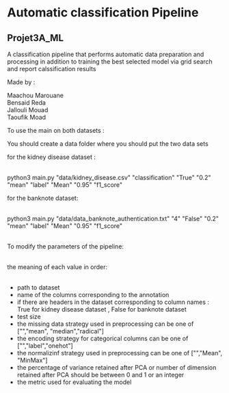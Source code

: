 # Automatic classification Pipeline
## Projet3A_ML
A classification pipeline that performs automatic data preparation and processing in addition to training the best selected model via grid search and report calssification results

Made by  : 

Maachou Marouane <br/>
Bensaid Reda <br/>
Jallouli Mouad <br/>
Taoufik Moad <br/>


To use the main on both datasets : </br>

You should create a data folder where you should put the two data sets </br>

for the kidney disease dataset :</br></br>

python3 main.py "data/kidney_disease.csv"  "classification"  "True"  "0.2"  "mean"  "label"  "Mean" "0.95" "f1_score"                                    </br>

for the banknote dataset:</br></br>

python3 main.py "data/data_banknote_authentication.txt" "4" "False" "0.2" "mean" "label" "Mean" "0.95" "f1_score"</br></br>


To modify the parameters of the pipeline:</br></br>

the meaning of each value in order:</br></br>

- path to dataset</br>
- name of the columns corresponding to the annotation</br>
- if there are headers in the dataset corresponding to column names : True for kidney disease dataset , False for banknote dataset</br>
- test size</br>
- the missing data strategy used in preprocessing can be one of  ["","mean", "median","radical"]</br>
- the encoding strategy for categorical columns can be one of ["","label","onehot"]</br>
- the normalizinf strategy used in preprocessing can be one of ["","Mean", "MinMax"]</br>
- the percentage of variance retained after PCA or number of dimension retained after PCA should be between 0 and 1 or an integer</br>
- the metric used for evaluating the model </br>

